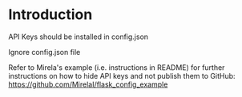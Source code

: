# Introduction
API Keys should be installed in config.json

Ignore config.json file

Refer to Mirela's example (i.e. instructions in README) for further instructions on how to hide API keys and not publish them to GitHub: https://github.com/MirelaI/flask_config_example 

